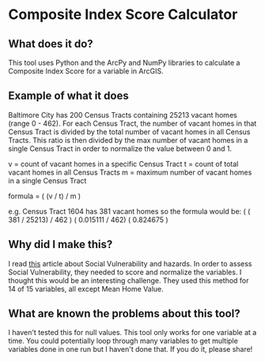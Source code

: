 # Composite Index Score Calculator

## What does it do?
This tool uses Python and the ArcPy and NumPy libraries to calculate a Composite Index Score for a variable in ArcGIS.

## Example of what it does
Baltimore City has 200 Census Tracts containing 25213 vacant homes (range 0 - 462). For each Census Tract, the number of vacant homes in that Census Tract is divided by the total number of vacant homes in all Census Tracts. This ratio is then divided by the max number of vacant homes in a single Census Tract in order to normalize the value between 0 and 1.

v = count of vacant homes in a specific Census Tract
t = count of total vacant homes in all Census Tracts
m = maximum number of vacant homes in a single Census Tract

formula = ( (v / t) / m )

e.g. Census Tract 1604 has 381 vacant homes so the formula would be:
( ( 381 / 25213) / 462 )
( 0.015111 / 462)
( 0.824675 )


## Why did I make this?
I read [this](http://webra.cas.sc.edu/hvri/docs/gtown.pdf) article about Social Vulnerability and hazards. In order to assess Social Vulnerability, they needed to score and normalize the variables. I thought this would be an interesting challenge. They used this method for 14 of  15 variables, all except Mean Home Value.


## What are known the problems about this tool?
I haven't tested this for null values.
This tool only works for one variable at a time. You could potentially loop through many variables to get multiple variables done in one run but I haven't done that. If you do it, please share!
